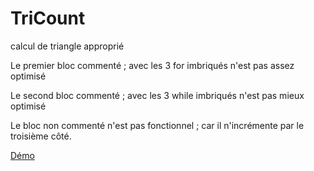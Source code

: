 # TriCount
calcul de triangle approprié

Le premier bloc commenté ; avec les 3 for imbriqués n'est pas assez optimisé

Le second bloc commenté ; avec les 3 while imbriqués n'est pas mieux optimisé

Le bloc non commenté n'est pas fonctionnel ; car il n'incrémente par le troisième côté.

<a href="http://mangooste.fr/tricount/" target="_blank">Démo</a>
